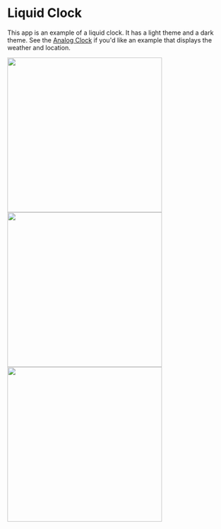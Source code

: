 # Liquid Clock

This app is an example of a liquid clock.
It has a light theme and a dark theme.
See the [Analog Clock](../analog_clock) if you'd like an example that displays the weather and location.

<img src='liquid.gif' width='350'>

<img src='liquid_dark.png' width='350'>

<img src='liquid_light.png' width='350'>
